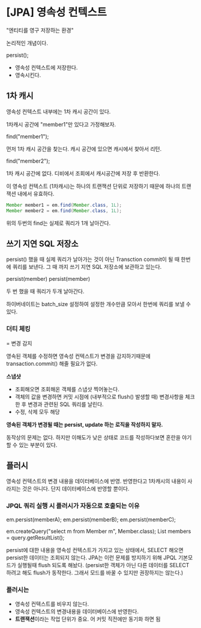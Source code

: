 # [JPA] 영속성 컨텍스트

"엔티티를 영구 저장하는 환경"

논리적인 개념이다.


persist();

- 영속성 컨텍스트에 저장한다.
-  영속시킨다.

## 1차 캐시

영속성 컨텍스트 내부에는 1차 캐시 공간이 있다.

1차캐시 공간에
"member1"만 있다고 가정해보자.

find("member1");

먼저 1차 캐시 공간을 찾는다.
캐시 공간에 있으면 캐시에서 찾아서 리턴.

find("member2");

1차 캐시 공간에 없다.
디비에서 조회에서 캐시공간에 저장 후 반환한다.

이 영속성 컨텍스트 (1차캐시)는 하나의 트랜잭션 단위로 저장하기 때문에 하나의 트랜잭션 내에서 유효하다.

```java
Member member1 = em.find(Member.class, 1L);
Member member2 = em.find(Member.class, 1L);
```

위의 두번의 find는 실제로 쿼리가 1개 날아간다.

## 쓰기 지연 SQL 저장소

persist() 했을 때 실제 쿼리가 날아가는 것이 아닌 Transction commit이 될 때 한번에 쿼리를 보낸다. 그 때 까지 쓰기 지연 SQL 저장소에 보관하고 있는다.

persist(member)
persist(member)

두 번 했을 때 쿼리가 두개 날아간다.

하이버네이트는 batch_size 설정하여 설정한 개수만큼 모아서 한번에 쿼리를 보낼 수 있다.

### 더티 체킹

= 변경 감지

영속된 객체를 수정하면 영속성 컨텍스트가 변경을 감지하기때문에 transaction.commit() 해줄 필요가 없다.

**스냅샷**

- 조회해오면 조회해온 객체를 스냅샷 찍어놓는다.
- 객체의 값을 변경하면 커밋 시점에 (내부적으로 flush() 발생할 때) 변경사항을 체크한 후 변경과 관련된 SQL 쿼리를 날린다.
- 수정, 삭제 모두 해당

**영속된 객체가 변경될 때는 persist, update 하는 로직을 작성하지 말자.**

동작상의 문제는 없다. 하지만 이해도가 낮은 상태로 코드를 작성하다보면 혼란을 야기할 수 있는 부분이 있다.


## 플러시

영속성 컨텍스트의 변경 내용을 데이터베이스에 반영.
반영한다고 1차캐시의 내용이 사라지는 것은 아니다.
단지 데이터베이스에 반영할 뿐이다.

### JPQL 쿼리 실행 시 플러시가 자동으로 호출되는 이유

em.persist(memberA);
em.persist(memberB);
em.persist(memberC);

em.createQuery("select m from Member m", Member.class);
List<Member> members = query.getResultList();

persist에 대한 내용을 영속성 컨텍스트가 가지고 있는 상태에서, SELECT 해오면 persist한 데이터는 조회되지 않는다.
JPA는 이런 문제를 방지하기 위해 JPQL 기본모드가 실행될때 flush 되도록 해놨다.
(persist한 객체가 아닌 다른 데이터를 SELECT 하려고 해도 flush가 동작한다. 그래서 모드를 바꿀 수 있지만 권장하지는 않는다.)

### 플러시는

- 영속성 컨텍스트를 비우지 않는다.
- 영속성 컨텍스트의 변경내용을 데이터베이스에 반영한다.
- **트랜잭션**이라는 작업 단위가 중요. 어 커밋 직전에만 동기화 하면 됨

